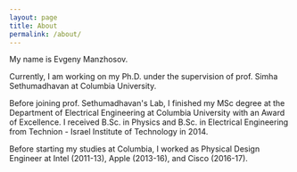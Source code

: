 ```yaml
---
layout: page
title: About
permalink: /about/
---
```


My name is Evgeny Manzhosov. 

Currently, I am working on my Ph.D. under the supervision of prof. Simha Sethumadhavan at Columbia University. 

Before joining prof. Sethumadhavan's Lab, I finished my MSc degree at the Department of Electrical Engineering at Columbia University with an Award of Excellence. 
I received B.Sc. in Physics and B.Sc. in Electrical Engineering from Technion - Israel Institute of Technology in 2014. 

Before starting my studies at Columbia, I worked as Physical Design Engineer at Intel (2011-13), Apple (2013-16), and Cisco (2016-17). 
